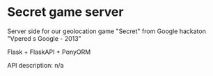 Secret game server
================

Server side for our geolocation game "Secret" from Google hackaton "Vpered s Google - 2013"

Flask + FlaskAPI + PonyORM

API description:
n/a



